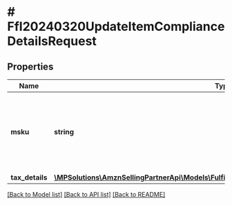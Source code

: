 # # FfI20240320UpdateItemComplianceDetailsRequest

## Properties

Name | Type | Description | Notes
------------ | ------------- | ------------- | -------------
**msku** | **string** | The merchant SKU, a merchant-supplied identifier for a specific SKU. |
**tax_details** | [**\MPSolutions\AmznSellingPartnerApi\Models\FulfillmentInbound20240320\FfI20240320TaxDetails**](FfI20240320TaxDetails.md) |  |

[[Back to Model list]](../../README.md#models) [[Back to API list]](../../README.md#endpoints) [[Back to README]](../../README.md)
